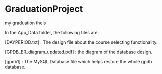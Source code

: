 # GraduationProject
my graduation theis

In the App_Data folder, the following files are:

[DAYPERIOD.txt] : The design file about the course selecting functionality.

[GPDB_ER_diagram_updated.pdf] : the diagram of the database design.

[gpdb1] : The MySQL Database file which helps restore the whole gpdb database.
